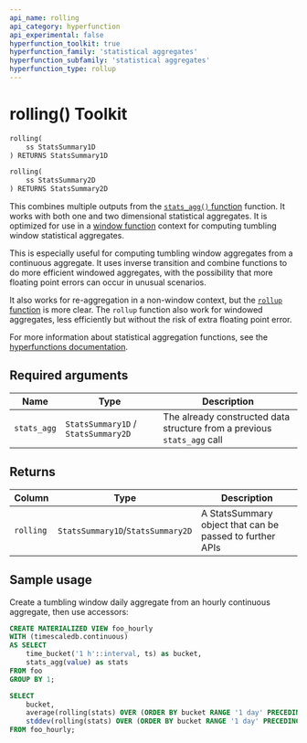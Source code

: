 ```yaml
---
api_name: rolling
api_category: hyperfunction
api_experimental: false
hyperfunction_toolkit: true
hyperfunction_family: 'statistical aggregates'
hyperfunction_subfamily: 'statistical aggregates'
hyperfunction_type: rollup
---
```


# rolling()  <tag type="toolkit">Toolkit</tag>

```SQL
rolling(
    ss StatsSummary1D
) RETURNS StatsSummary1D
```
```SQL
rolling(
    ss StatsSummary2D
) RETURNS StatsSummary2D
```

This combines multiple outputs from the [`stats_agg()` function][stats_agg] function.
It works with both one and two dimensional statistical aggregates. It is optimized
for use in a [window function][postgres-window-functions] context for computing tumbling window
statistical aggregates. 

This is especially useful for computing tumbling window aggregates from a continuous aggregate. 
It uses inverse transition and combine functions to do more efficient windowed aggregates, with the
possibility that more floating point errors can occur in unusual scenarios. 

It also works for re-aggregation in a non-window context, but the [`rollup` function][rollup-func] 
is more clear. The `rollup` function also work for windowed aggregates, less efficiently but without
the risk of extra floating point error. 

For more information about statistical aggregation functions, see the
[hyperfunctions documentation][hyperfunctions-stats-aggs].

## Required arguments

|Name|Type|Description|
|-|-|-|
|`stats_agg`|`StatsSummary1D` / `StatsSummary2D`|The already constructed data structure from a previous `stats_agg` call|

## Returns

|Column|Type|Description|
|-|-|-|
|`rolling`|`StatsSummary1D`/`StatsSummary2D`|A StatsSummary object that can be passed to further APIs|

## Sample usage
Create a tumbling window daily aggregate from an hourly continuous aggregate, then use accessors:
```SQL
CREATE MATERIALIZED VIEW foo_hourly
WITH (timescaledb.continuous)
AS SELECT
    time_bucket('1 h'::interval, ts) as bucket,
    stats_agg(value) as stats
FROM foo
GROUP BY 1;

SELECT
    bucket,
    average(rolling(stats) OVER (ORDER BY bucket RANGE '1 day' PRECEDING)),
    stddev(rolling(stats) OVER (ORDER BY bucket RANGE '1 day' PRECEDING))
FROM foo_hourly;
```


[stats_agg]: /hyperfunctions/stats_aggs/stats_agg/
[hyperfunctions-stats-aggs]: timescaledb/:currentVersion:/how-to-guides/hyperfunctions/stats-aggs/
[time_bucket]: /hyperfunctions/time_bucket/
[postgres-window-functions]: https://www.postgresql.org/docs/current/tutorial-window.html
[rollup-func]: /hyperfunctions/stats_aggs/rollup-stats/